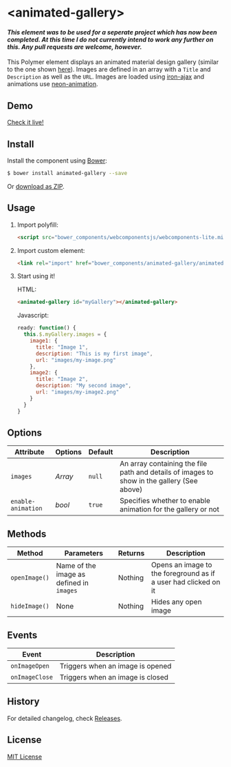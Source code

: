 # &lt;animated-gallery&gt;
#### _This element was to be used for a seperate project which has now been completed. At this time I do not currently intend to work any further on this. Any pull requests are welcome, however._

This Polymer element displays an animated material design gallery (similar to the one shown [here](https://www.google.com/design/spec/components/grid-lists.html#)). Images are defined in an array with a `Title` and `Description` as well as the `URL`. Images are loaded using [iron-ajax](https://elements.polymer-project.org/elements/iron-ajax) and animations use [neon-animation](https://elements.polymer-project.org/elements/neon-animation).

## Demo

[Check it live!](http://JoeWells.github.io/animated-gallery)

## Install

Install the component using [Bower](http://bower.io/):

```sh
$ bower install animated-gallery --save
```

Or [download as ZIP](https://github.com/JoeWells/animated-gallery/archive/master.zip).

## Usage

1. Import polyfill:

    ```html
    <script src="bower_components/webcomponentsjs/webcomponents-lite.min.js"></script>
    ```

2. Import custom element:

    ```html
    <link rel="import" href="bower_components/animated-gallery/animated-gallery.html">
    ```

3. Start using it!  

    HTML:  
    ```html
    <animated-gallery id="myGallery"></animated-gallery>
    ```
    Javascript:
    ```js
    ready: function() {
      this.$.myGallery.images = {
        image1: {
          title: "Image 1",
          description: "This is my first image",
          url: "images/my-image.png"
        },
        image2: {
          title: "Image 2",
          description: "My second image",
          url: "images/my-image2.png"
        }
      }
    }
    ```

## Options

Attribute         | Options     | Default      | Description
---               | ---         | ---          | ---
`images`          | *Array*     | `null`       | An array containing the file path and details of images to show in the gallery (See above)
`enable-animation`|*bool*       |`true`        |Specifies whether to enable animation for the gallery or not

## Methods

Method           | Parameters                              | Returns     | Description
---              | ---                                     | ---         | ---
`openImage()`    | Name of the image as defined in `images`| Nothing     | Opens an image to the foreground as if a user had clicked on it
`hideImage()`    | None                                    | Nothing     | Hides any open image

## Events

Event         | Description
---           | ---
`onImageOpen` | Triggers when an image is opened
`onImageClose`| Triggers when an image is closed

## History

For detailed changelog, check [Releases](https://github.com/JoeWells/animated-gallery/releases).

## License

[MIT License](http://opensource.org/licenses/MIT)

